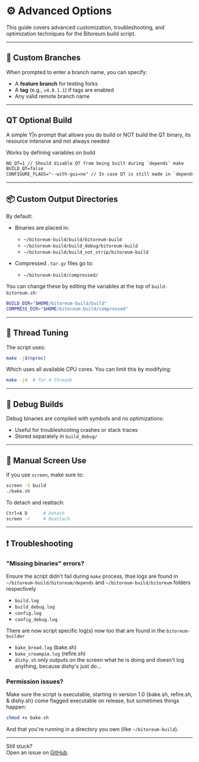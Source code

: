 # ⚙️ Advanced Options

This guide covers advanced customization, troubleshooting, and optimization techniques for the Bitoreum build script.

---

## 🧩 Custom Branches

When prompted to enter a branch name, you can specify:

- A **feature branch** for testing forks
- A **tag** (e.g., `v4.0.1.1`) if tags are enabled
- Any valid remote branch name

---

## QT Optional Build
A simple Y|n prompt that allows you do build or NOT build the QT binary, its resource intensive and not always needed

Works by defining variables on build

```diff
NO_QT=1 // Should disable QT from being built during `depends` make
BUILD_QT=false
CONFIGURE_FLAGS="--with-gui=no" // In case QT is still made in `depends` disabled build in configure stage
```
---

## 📦 Custom Output Directories

By default:

- Binaries are placed in:
  - `~/bitoreum-build/build/bitoreum-build`
  - `~/bitoreum-build/build_debug/bitoreum-build`
  - `~/bitoreum-build/build_not_strip/bitoreum-build`

- Compressed `.tar.gz` files go to:
  - `~/bitoreum-build/compressed/`

You can change these by editing the variables at the top of `build-bitoreum.sh`:

```bash
BUILD_DIR="$HOME/bitoreum-build/build"
COMPRESS_DIR="$HOME/bitoreum-build/compressed"
```
---

## 🧵 Thread Tuning

The script uses:

```bash
make -j$(nproc)
```

Which uses all available CPU cores. You can limit this by modifying:

```bash
make -j4  # for 4 threads
```
---

## 🧾 Debug Builds

Debug binaries are compiled with symbols and no optimizations:

- Useful for troubleshooting crashes or stack traces
- Stored separately in `build_debug/`

---

## 🛑 Manual Screen Use

If you use `screen`, make sure to:

```bash
screen -S build
./bake.sh
```

To detach and reattach:

```bash
Ctrl+A D      # Detach
screen -r     # Reattach
```
---

## ❗ Troubleshooting

### "Missing binaries" errors?

Ensure the script didn't fail during `make` process, thse logs are found in `~/bitoreum-build/bitoreum/depends` and `~/bitoreum-build/bitoreum` folders respectively

- `build.log`
- `build_debug.log`
- `config.log`
- `config_debug.log`

There are now script specific log(s) now too that are found in the `bitoreum-builder`
- `bake_bread.log` (bake.sh)
- `bake_creampie.log` (refire.sh)
- `dishy.sh` only outputs on the screen what he is doing and doesn't log anything, because dishy's just do...

### Permission issues?

Make sure the script is executable, starting in version 1.0 {bake.sh, refire.sh, & dishy.sh} come flagged executable on release, but sometimes things happen:

```bash
chmod +x bake.sh
```

And that you're running in a directory you own (like `~/bitoreum-build`).

---

Still stuck?  
Open an issue on [GitHub](https://github.com/Nikovash/bitoreum-builder/issues).

